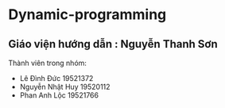 # Dynamic-programming
## Giáo viện hướng dẫn : Nguyễn Thanh Sơn
Thành viên trong nhóm:
- Lê Đình Đức 19521372
- Nguyễn Nhật Huy 19520112
- Phan Anh Lộc 19521766 

